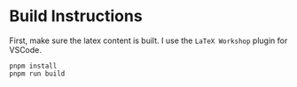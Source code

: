 # Build Instructions

First, make sure the latex content is built. I use the `LaTeX Workshop` plugin for VSCode. 

```
pnpm install
pnpm run build
```
